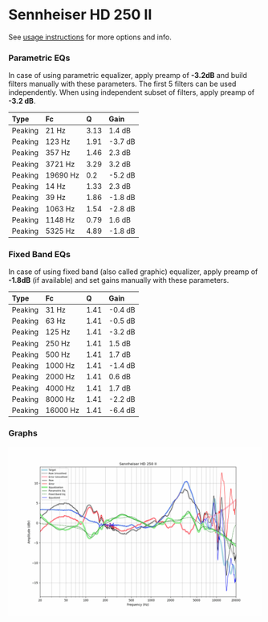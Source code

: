# Sennheiser HD 250 II
See [usage instructions](https://github.com/jaakkopasanen/AutoEq#usage) for more options and info.

### Parametric EQs
In case of using parametric equalizer, apply preamp of **-3.2dB** and build filters manually
with these parameters. The first 5 filters can be used independently.
When using independent subset of filters, apply preamp of **-3.2 dB**.

| Type    | Fc       |    Q | Gain    |
|:--------|:---------|:-----|:--------|
| Peaking | 21 Hz    | 3.13 | 1.4 dB  |
| Peaking | 123 Hz   | 1.91 | -3.7 dB |
| Peaking | 357 Hz   | 1.46 | 2.3 dB  |
| Peaking | 3721 Hz  | 3.29 | 3.2 dB  |
| Peaking | 19690 Hz | 0.2  | -5.2 dB |
| Peaking | 14 Hz    | 1.33 | 2.3 dB  |
| Peaking | 39 Hz    | 1.86 | -1.8 dB |
| Peaking | 1063 Hz  | 1.54 | -2.8 dB |
| Peaking | 1148 Hz  | 0.79 | 1.6 dB  |
| Peaking | 5325 Hz  | 4.89 | -1.8 dB |

### Fixed Band EQs
In case of using fixed band (also called graphic) equalizer, apply preamp of **-1.8dB**
(if available) and set gains manually with these parameters.

| Type    | Fc       |    Q | Gain    |
|:--------|:---------|:-----|:--------|
| Peaking | 31 Hz    | 1.41 | -0.4 dB |
| Peaking | 63 Hz    | 1.41 | -0.5 dB |
| Peaking | 125 Hz   | 1.41 | -3.2 dB |
| Peaking | 250 Hz   | 1.41 | 1.5 dB  |
| Peaking | 500 Hz   | 1.41 | 1.7 dB  |
| Peaking | 1000 Hz  | 1.41 | -1.4 dB |
| Peaking | 2000 Hz  | 1.41 | 0.6 dB  |
| Peaking | 4000 Hz  | 1.41 | 1.7 dB  |
| Peaking | 8000 Hz  | 1.41 | -2.2 dB |
| Peaking | 16000 Hz | 1.41 | -6.4 dB |

### Graphs
![](./Sennheiser%20HD%20250%20II.png)
